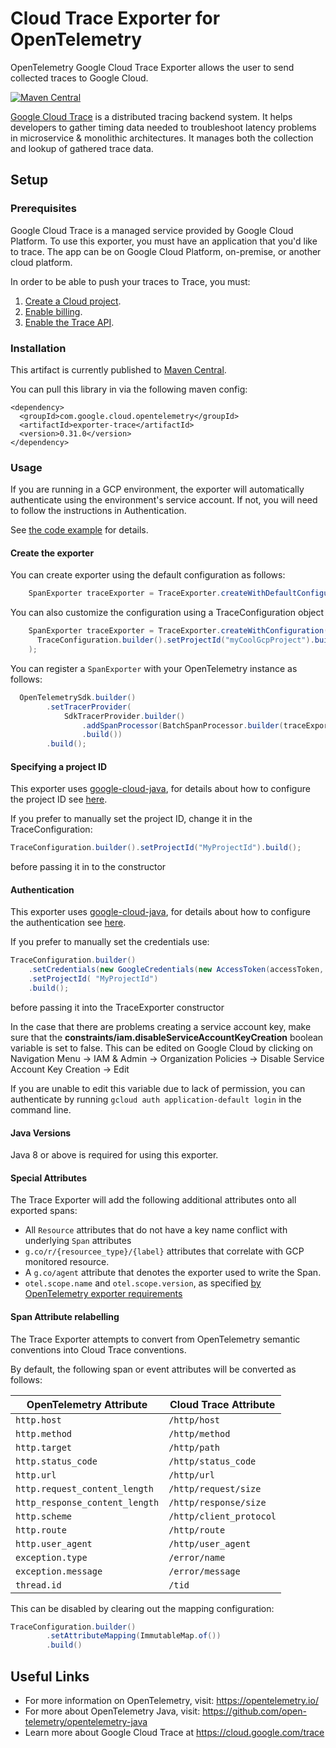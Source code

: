 # Cloud Trace Exporter for OpenTelemetry

  OpenTelemetry Google Cloud Trace Exporter allows the user to send collected traces to Google Cloud. 

[![Maven Central][maven-image]][maven-url]

 [Google Cloud Trace](https://cloud.google.com/trace) is a distributed tracing backend system. It helps developers to gather timing data needed to troubleshoot latency problems in microservice & monolithic architectures. It manages both the collection and lookup of gathered trace data.

## Setup

### Prerequisites
  Google Cloud Trace is a managed service provided by Google Cloud Platform.
  To use this exporter, you must have an application that you'd like to trace. The app can be on Google Cloud Platform, on-premise, or another cloud platform.
  
  In order to be able to push your traces to Trace, you must:
  
1. [Create a Cloud project](https://support.google.com/cloud/answer/6251787?hl=en).
2. [Enable billing](https://support.google.com/cloud/answer/6288653#new-billing).
3. [Enable the Trace API](https://console.cloud.google.com/apis/api/cloudtrace.googleapis.com/overview).

### Installation

This artifact is currently published to [Maven Central](https://search.maven.org/search?q=com.google.cloud.opentelemetry).

You can pull this library in via the following maven
config:

```
<dependency>
  <groupId>com.google.cloud.opentelemetry</groupId>
  <artifactId>exporter-trace</artifactId>
  <version>0.31.0</version>
</dependency>
```

### Usage
If you are running in a GCP environment, the exporter will automatically authenticate using the environment's service account. If not, you will need to follow the instructions in Authentication.

See [the code example](../../examples/trace) for details.

#### Create the exporter

You can create exporter using the default configuration as follows:

```java
    SpanExporter traceExporter = TraceExporter.createWithDefaultConfiguration(); 
```

You can also customize the configuration using a TraceConfiguration object
```java
    SpanExporter traceExporter = TraceExporter.createWithConfiguration(
      TraceConfiguration.builder().setProjectId("myCoolGcpProject").build()
    );
```

You can register a `SpanExporter` with your OpenTelemetry instance as follows:

```java
  OpenTelemetrySdk.builder()
        .setTracerProvider(
            SdkTracerProvider.builder()
                .addSpanProcessor(BatchSpanProcessor.builder(traceExporter).build())
                .build())
        .build();
```

#### Specifying a project ID
This exporter uses [google-cloud-java](https://github.com/GoogleCloudPlatform/google-cloud-java),
for details about how to configure the project ID see [here](https://github.com/GoogleCloudPlatform/google-cloud-java#specifying-a-project-id).

If you prefer to manually set the project ID, change it in the TraceConfiguration:
```java
TraceConfiguration.builder().setProjectId("MyProjectId").build();
```
before passing it in to the constructor
#### Authentication
  This exporter uses [google-cloud-java](https://github.com/googleapis/google-cloud-java), for details about how to configure the authentication see [here](https://github.com/googleapis/google-cloud-java#authentication).  


If you prefer to manually set the credentials use:
```java
TraceConfiguration.builder()
    .setCredentials(new GoogleCredentials(new AccessToken(accessToken, expirationTime)))
    .setProjectId( "MyProjectId")
    .build();
```
before passing it into the TraceExporter constructor

    
  In the case that there are problems creating a service account key, make sure that the **constraints/iam.disableServiceAccountKeyCreation** boolean variable is set to false. This can be edited on Google Cloud by clicking on Navigation Menu -> IAM & Admin -> Organization Policies -> Disable Service Account Key Creation -> Edit  
    
  If you are unable to edit this variable due to lack of permission, you can authenticate by running `gcloud auth application-default login` in the command line.

#### Java Versions
Java 8 or above is required for using this exporter.


#### Special Attributes

The Trace Exporter will add the following additional attributes onto all exported spans:

- All `Resource` attributes that do not have a key name conflict with underlying `Span` attributes
- `g.co/r/{resourcee_type}/{label}` attributes that correlate with GCP monitored resource.
- A `g.co/agent` attribute that denotes the exporter used to write the Span.
- `otel.scope.name` and `otel.scope.version`, as specified [by OpenTelemetry exporter requirements](https://github.com/open-telemetry/opentelemetry-specification/blob/main/specification/trace/sdk_exporters/non-otlp.md#instrumentationscope)

#### Span Attribute relabelling

The Trace Exporter attempts to convert from OpenTelemetry semantic conventions into Cloud Trace conventions.

By default, the following span or event attributes will be converted as follows:

| OpenTelemetry Attribute        | Cloud Trace Attribute   |
|--------------------------------|-------------------------|
| `http.host`                    | `/http/host`            |
| `http.method`                  | `/http/method`          |
| `http.target`                  | `/http/path`            |
| `http.status_code`             | `/http/status_code`     |
| `http.url`                     | `/http/url`             |
| `http.request_content_length`  | `/http/request/size`    |
| `http_response_content_length` | `/http/response/size`   |
| `http.scheme`                  | `/http/client_protocol` |
| `http.route`                   | `/http/route`           |
| `http.user_agent`              | `/http/user_agent`      |
| `exception.type`               | `/error/name`           |
| `exception.message`            | `/error/message`        |
| `thread.id`                    | `/tid`                  |

This can be disabled by clearing out the mapping configuration:

```java
TraceConfiguration.builder()
        .setAttributeMapping(ImmutableMap.of())
        .build()
```


## Useful Links
  - For more information on OpenTelemetry, visit: https://opentelemetry.io/  
  - For more about OpenTelemetry Java, visit: https://github.com/open-telemetry/opentelemetry-java  
  - Learn more about Google Cloud Trace at https://cloud.google.com/trace


[maven-image]: https://img.shields.io/maven-central/v/com.google.cloud.opentelemetry/exporter-trace?color=dark-green
[maven-url]: https://maven-badges.herokuapp.com/maven-central/com.google.cloud.opentelemetry/exporter-trace